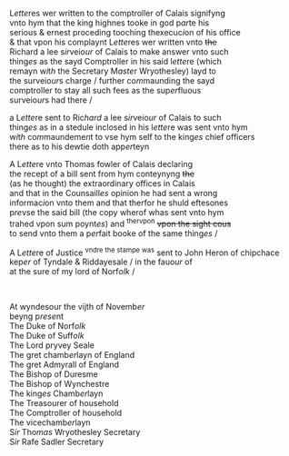 ---
---
<div><div>
	<p>
		L<i>ette</i>res wer written to the comptroller of Calais signifyng
		<br />vnto hym that the king highnes tooke in god p<i>ar</i>te his
		<br />serious &amp; ernest proceding tooching thexecuc<i>i</i>on of his office
		<br />&amp; that vpon his complaynt L<i>ette</i>res wer written vnto <del>the</del>
		<br />Richard a lee s<i>ir</i>veio<i>ur</i> of Calais to make answer vnto such
		<br />thing<i>es</i> as the sayd Comptroller in his said l<i>ette</i>re (which
		<br />remayn w<i>i</i>t<i>h</i> the Secretary M<i>aste</i>r Wryothesley) layd to
		<br />the surveio<i>ur</i>s charge / further co<i>m</i>maunding the sayd
		<br />comptroller to stay all such fees as the sup<i>er</i>fluous
		<br />surveio<i>ur</i>s had there /
	</p>
      <p>
		a L<i>ette</i>re sent to Ric<i>hard</i> a lee s<i>ir</i>veio<i>ur</i> of Calais to such
		<br />thing<i>es</i> as in a stedule inclosed in his l<i>ette</i>re was sent vnto hym
		<br />w<i>i</i>t<i>h</i> co<i>m</i>maundeme<i>n</i>t to vse hym self to the king<i>es</i> chief officers
		<br />there as to his dewtie doth app<i>er</i>teyn
	</p>
      <p>
		A L<i>ette</i>re vnto Thomas fowler of Calais declaring
		<br />the recept of a bill sent from hym conteynyng <del>the</del>
		<br />(as he thought) the extraordinary offices in Calais
		<br />and that in the Counsaill<i>es</i> opinion he had sent a wrong
		<br />informac<i>i</i>on vnto them and that therfor he shuld eftesones
		<br />p<i>re</i>vse the said bill (the copy wherof whas sent vnto hym
		<br />trahed vpon sum poynt<i>es</i>) and <sup>thervpon</sup> <del>vpon the sight cous</del>
		<br />to send vnto them a p<i>er</i>fait booke of the same thing<i>es</i> /
	</p>
      <p>
		A L<i>ette</i>re of Justice <sup>vndre the stampe was</sup> sent to John Heron of chipchace
		<br />kep<i>er</i> of Tyndale &amp; Riddayesale / in the fauo<i>ur</i> of
		<br />			at the sure of my lord of Norf<i>olk</i> /
	</p>
<br /></div>
   <div>
      <p>
		At wyndesour the vijth of Novemb<i>er</i>
		<br />beyng p<i>rese</i>nt
		<br />The Duke of Norf<i>olk</i>
		<br />The Duke of Suff<i>olk</i>
		<br />The Lord pryvey Seale
		<br />The gret chamb<i>er</i>layn of England
		<br />The gret Admyrall of England
		<br />The Bishop of Duresme
		<br />The Bishop of Wynchestre
		<br />The king<i>es</i> Chamb<i>er</i>layn
		<br />The Treasourer of household
		<br />The Comptroller of household
		<br />The vicechamb<i>er</i>layn
		<br />S<i>ir</i> Tho<i>mas</i> Wryothesley Secretary
		<br />S<i>ir</i> Rafe Sadler Secretary
	</p>
	</div></div>